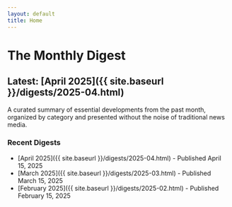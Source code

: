 ```yaml
---
layout: default
title: Home
---
```


# The Monthly Digest

## Latest: [April 2025]({{ site.baseurl }}/digests/2025-04.html)

A curated summary of essential developments from the past month, organized by category and presented without the noise of traditional news media.

### Recent Digests

- [April 2025]({{ site.baseurl }}/digests/2025-04.html) - Published April 15, 2025
- [March 2025]({{ site.baseurl }}/digests/2025-03.html) - Published March 15, 2025
- [February 2025]({{ site.baseurl }}/digests/2025-02.html) - Published February 15, 2025